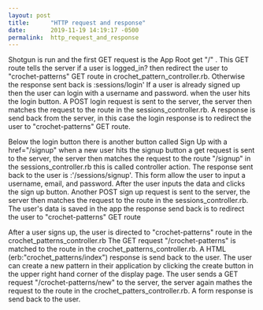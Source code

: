 ```yaml
---
layout: post
title:      "HTTP request and response"
date:       2019-11-19 14:19:17 -0500
permalink:  http_request_and_response
---
```



Shotgun is run and the first GET request is the App Root get "/" . This GET route tells the server if a user is logged_in? then redirect the user to "crochet-patterns" GET route in crochet_pattern_controller.rb. Otherwise the response sent back is :sessions/login'  If a user is already signed up then the user can login with a username and password. when the user hits the login button.  A POST login request is sent to the server, the server then matches the request to the route in the sessions_controller.rb.  A response is send back from the server, in this case the login response is to redirect the user to "crochet-patterns" GET route.

Below the login button there is another button called Sign Up with a href="/signup" when a new user hits the signup button a get request is sent to the server, the server then matches the request to the route "/signup"  in the sessions_controller.rb this is called controller action.  The response sent back to the user is :'/sessions/signup'. This form allow the user to input a username, email, and password.  After the user inputs the data and clicks the sign up button. Another POST sign up request is sent to the server, the server then matches the request to the route in the sessions_controller.rb.  The user's data is saved in the app the response send back is to redirect the user to "crochet-patterns" GET route

After a user signs up, the user is directed to "crochet-patterns" route in the crochet_patterns_controller.rb  The GET request "/crochet-patterns" is matched to the route in the crochet_patterns_controller.rb.  A HTML (erb:"crochet_patterns/index") response is send back to the user.  The user can create a new pattern in their application by clicking the create button in the upper right hand corner of the display page. The user sends a GET request "/crochet-patterns/new" to the server, the server again mathes the request to the route in the crochet_patters_controller.rb.  A form response is send back to the user.  
